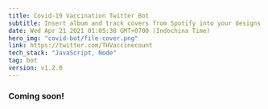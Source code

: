 ```yaml
---
title: Covid-19 Vaccination Twitter Bot
subtitle: Insert album and track covers from Spotify into your designs
date: Wed Apr 21 2021 01:05:38 GMT+0700 (Indochina Time)
hero_img: "covid-bot/file-cover.png"
link: https://twitter.com/THVaccinecount
tech_stack: "JavaScript, Node"
tag: bot
version: v1.2.0
---
```


<h3 class="text-center">
Coming soon!
</h3>